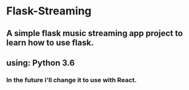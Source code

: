 # Flask-Streaming

## A simple flask music streaming app project to learn how to use flask.
## using: Python 3.6

### In the future i'll change it to use with React.

